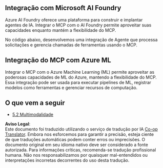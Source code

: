 <!--
CO_OP_TRANSLATOR_METADATA:
{
  "original_hash": "33daea2e41ef7635cf13c41d6a3ea773",
  "translation_date": "2025-07-14T00:05:56+00:00",
  "source_file": "05-AdvancedTopics/mcp-integration/README.md",
  "language_code": "br"
}
-->
## Integração com Microsoft AI Foundry

Azure AI Foundry oferece uma plataforma para construir e implantar agentes de IA. Integrar o MCP com o AI Foundry permite aproveitar suas capacidades enquanto mantém a flexibilidade do MCP.

No código abaixo, desenvolvemos uma integração de Agente que processa solicitações e gerencia chamadas de ferramentas usando o MCP.

## Integração do MCP com Azure ML

Integrar o MCP com o Azure Machine Learning (ML) permite aproveitar as poderosas capacidades de ML do Azure, mantendo a flexibilidade do MCP. Essa integração pode ser usada para executar pipelines de ML, registrar modelos como ferramentas e gerenciar recursos de computação.

## O que vem a seguir

- [5.2 Multimodalidade](../mcp-multi-modality/README.md)

**Aviso Legal**:  
Este documento foi traduzido utilizando o serviço de tradução por IA [Co-op Translator](https://github.com/Azure/co-op-translator). Embora nos esforcemos para garantir a precisão, esteja ciente de que traduções automáticas podem conter erros ou imprecisões. O documento original em seu idioma nativo deve ser considerado a fonte autorizada. Para informações críticas, recomenda-se tradução profissional humana. Não nos responsabilizamos por quaisquer mal-entendidos ou interpretações incorretas decorrentes do uso desta tradução.
